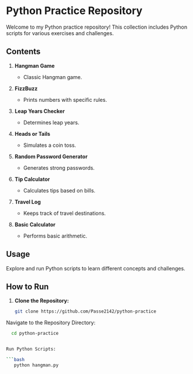 # Python Practice Repository

Welcome to my Python practice repository! This collection includes Python scripts for various exercises and challenges.

## Contents

1. **Hangman Game**
   - Classic Hangman game.

2. **FizzBuzz**
   - Prints numbers with specific rules.

3. **Leap Years Checker**
   - Determines leap years.

4. **Heads or Tails**
   - Simulates a coin toss.

5. **Random Password Generator**
   - Generates strong passwords.

6. **Tip Calculator**
   - Calculates tips based on bills.

7. **Travel Log**
   - Keeps track of travel destinations.

8. **Basic Calculator**
   - Performs basic arithmetic.

## Usage

Explore and run Python scripts to learn different concepts and challenges.

## How to Run

1. **Clone the Repository:**
   ```bash
   git clone https://github.com/Passe2142/python-practice
   
Navigate to the Repository Directory:

 ```bash
   cd python-practice


Run Python Scripts:

 ```bash
    python hangman.py


